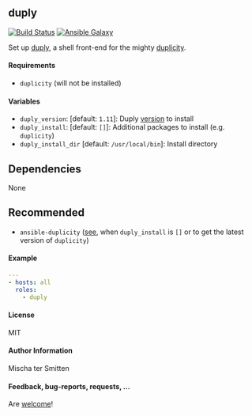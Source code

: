 ## duply

[![Build Status](https://travis-ci.org/Oefenweb/ansible-duply.svg?branch=master)](https://travis-ci.org/Oefenweb/ansible-duply) [![Ansible Galaxy](http://img.shields.io/badge/ansible--galaxy-duply-blue.svg)](https://galaxy.ansible.com/list#/roles/3585)

Set up [duply](http://duply.net/), a shell front-end for the mighty [duplicity](http://duplicity.nongnu.org/).

#### Requirements

* `duplicity` (will not be installed)

#### Variables

* `duply_version`: [default: `1.11`]: Duply [version](https://github.com/Oefenweb/duply/releases) to install
* `duply_install`: [default: `[]`]: Additional packages to install (e.g. `duplicity`)
* `duply_install_dir` [default: `/usr/local/bin`]: Install directory

## Dependencies

None

## Recommended

* `ansible-duplicity` ([see](https://github.com/Oefenweb/ansible-duplicity), when `duply_install` is `[]` or to get the latest version of `duplicity`)

#### Example

```yaml
---
- hosts: all
  roles:
    - duply
```

#### License

MIT

#### Author Information

Mischa ter Smitten

#### Feedback, bug-reports, requests, ...

Are [welcome](https://github.com/Oefenweb/ansible-duply/issues)!
